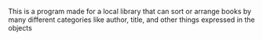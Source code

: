 This is a program made for a local library that can sort or arrange books by many different categories like author, title, and other things expressed in the objects
